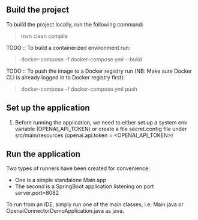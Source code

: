 ## Build the project
To build the project locally, run the following command:
> mvn clean compile

TODO :: To build a containerized environment run:
> docker-compose -f docker-compose.yml --build

TODO :: To push the image to a Docker registry run (NB: Make sure Docker CLI is already logged in to Docker registry first):
> docker-compose -f docker-compose.yml push

## Set up the application
1. Before running the application, we need to either set up a system env variable (OPENAI_API_TOKEN) or create a file secret.config file under src/main/resources (openai.api.token = <OPENAI_API_TOKEN>)

## Run the application
Two types of runners have been created for convenience:
* One is a simple standalone Main app
* The second is a SpringBoot application listening on port server.port=8082

To run from an IDE, simply run one of the main classes, i.e. Main.java or OpenaiConnectorDemoApplication.java as java.
